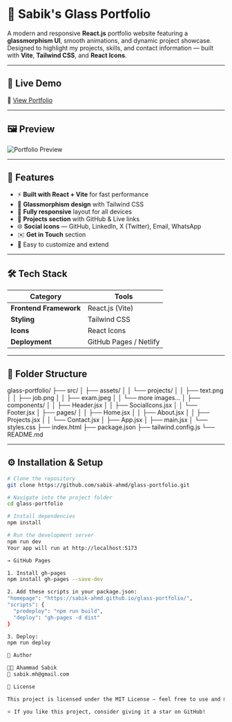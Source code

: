 # 💠 Sabik's Glass Portfolio

A modern and responsive **React.js** portfolio website featuring a **glassmorphism UI**, smooth animations, and dynamic project showcase.  
Designed to highlight my projects, skills, and contact information — built with **Vite**, **Tailwind CSS**, and **React Icons**.

---

## 🚀 Live Demo

🔗 [View Portfolio](https://sabik-ahmd.github.io/glass-portfolio/)

---

## 🖼️ Preview

![Portfolio Preview](https://via.placeholder.com/1200x600?text=Portfolio+Preview)

---

## 🧠 Features

- ⚡ **Built with React + Vite** for fast performance
- 🎨 **Glassmorphism design** with Tailwind CSS
- 📱 **Fully responsive** layout for all devices
- 💼 **Projects section** with GitHub & Live links
- 🌐 **Social icons** — GitHub, LinkedIn, X (Twitter), Email, WhatsApp
- ✉️ **Get in Touch** section
- 🧩 Easy to customize and extend

---

## 🛠️ Tech Stack

| Category               | Tools                  |
| ---------------------- | ---------------------- |
| **Frontend Framework** | React.js (Vite)        |
| **Styling**            | Tailwind CSS           |
| **Icons**              | React Icons            |
| **Deployment**         | GitHub Pages / Netlify |

---

## 📂 Folder Structure

glass-portfolio/
├── src/
│ ├── assets/
│ │ └── projects/
│ │ ├── text.png
│ │ ├── job.png
│ │ ├── exam.jpeg
│ │ └── more images...
│ ├── components/
│ │ ├── Header.jsx
│ │ ├── SocialIcons.jsx
│ │ └── Footer.jsx
│ ├── pages/
│ │ ├── Home.jsx
│ │ ├── About.jsx
│ │ ├── Projects.jsx
│ │ └── Contact.jsx
│ ├── App.jsx
│ ├── main.jsx
│ └── styles.css
├── index.html
├── package.json
├── tailwind.config.js
└── README.md

---

## ⚙️ Installation & Setup

```bash
# Clone the repository
git clone https://github.com/sabik-ahmd/glass-portfolio.git

# Navigate into the project folder
cd glass-portfolio

# Install dependencies
npm install

# Run the development server
npm run dev
Your app will run at http://localhost:5173

→ GitHub Pages

1. Install gh-pages
npm install gh-pages --save-dev

2. Add these scripts in your package.json:
"homepage": "https://sabik-ahmd.github.io/glass-portfolio/",
"scripts": {
  "predeploy": "npm run build",
  "deploy": "gh-pages -d dist"
}

3. Deploy:
npm run deploy

👤 Author

👨‍💻 Ahammad Sabik
📧 sabik.mh@gmail.com

🪪 License

This project is licensed under the MIT License — feel free to use and modify it for your own portfolio.

⭐ If you like this project, consider giving it a star on GitHub!

```
